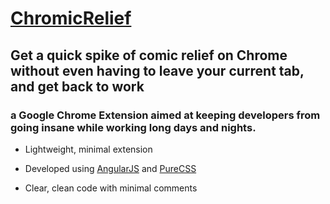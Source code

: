 <h1><a href=''>ChromicRelief</a></h1>
<h2>Get a quick spike of comic relief on Chrome without even having to leave your current tab, and get back to work</h2>
<h3>a Google Chrome Extension aimed at keeping developers from going insane while working long days and nights.</h3>

<ul>
    <li>
        <p>Lightweight, minimal extension</p>
    </li>
    <li>
        <p>Developed using <a href='https://angular.io/'>AngularJS</a> and <a href='http://purecss.io/'>PureCSS</a></p>
    </li>
    <li>
    	<p>Clear, clean code with minimal comments</p>
	</li>
</ul>


